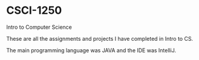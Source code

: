 # CSCI-1250
Intro to Computer Science

These are all the assignments and projects I have completed in Intro to CS.

The main programming language was JAVA and the IDE was IntelliJ.
